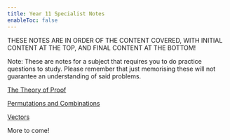 ```yaml
---
title: Year 11 Specialist Notes
enableToc: false
---
```


THESE NOTES ARE IN ORDER OF THE CONTENT COVERED, WITH INITIAL CONTENT AT THE TOP, AND FINAL CONTENT AT THE BOTTOM!

Note: These are notes for a subject that requires you to do practice questions to study. Please remember that just memorising these will not guarantee an understanding of said problems.


[The Theory of Proof](11Specialist/TheTheoryofProof.md)

[Permutations and Combinations](11Specialist/PerCom.md)

[Vectors](11Specialist/Vectors.md)

More to come!